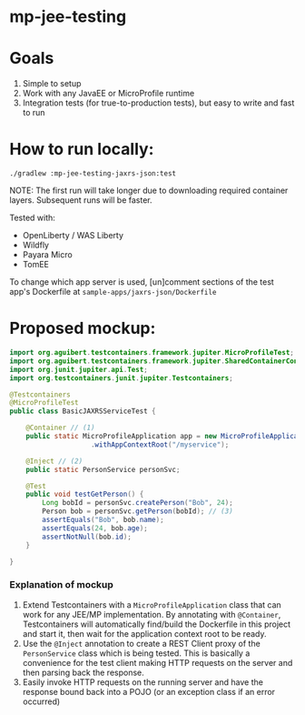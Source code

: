 # mp-jee-testing

# Goals
1. Simple to setup
1. Work with any JavaEE or MicroProfile runtime
1. Integration tests (for true-to-production tests), but easy to write and fast to run

# How to run locally:

```
./gradlew :mp-jee-testing-jaxrs-json:test
```
NOTE: The first run will take longer due to downloading required container layers. Subsequent runs will be faster.

Tested with:
- OpenLiberty / WAS Liberty
- Wildfly
- Payara Micro
- TomEE

To change which app server is used, [un]comment sections of the test app's Dockerfile at `sample-apps/jaxrs-json/Dockerfile`

# Proposed mockup:
```java
import org.aguibert.testcontainers.framework.jupiter.MicroProfileTest;
import org.aguibert.testcontainers.framework.jupiter.SharedContainerConfig;
import org.junit.jupiter.api.Test;
import org.testcontainers.junit.jupiter.Testcontainers;

@Testcontainers
@MicroProfileTest
public class BasicJAXRSServiceTest {

    @Container // (1)
    public static MicroProfileApplication app = new MicroProfileApplication()
                    .withAppContextRoot("/myservice");

    @Inject // (2)
    public static PersonService personSvc;

    @Test
    public void testGetPerson() {
        Long bobId = personSvc.createPerson("Bob", 24);
        Person bob = personSvc.getPerson(bobId); // (3)
        assertEquals("Bob", bob.name);
        assertEquals(24, bob.age);
        assertNotNull(bob.id);
    }

}
```

### Explanation of mockup
1. Extend Testcontainers with a `MicroProfileApplication` class that can work
for any JEE/MP implementation. By annotating with `@Container`, Testcontainers 
will automatically find/build the Dockerfile in this project and start it, then
wait for the application context root to be ready.
2. Use the `@Inject` annotation to create a REST Client proxy of the `PersonService`
class which is being tested. This is basically a convenience for the test client making
HTTP requests on the server and then parsing back the response.
3. Easily invoke HTTP requests on the running server and have the response bound
back into a POJO (or an exception class if an error occurred)

